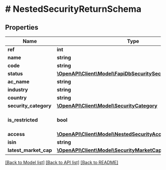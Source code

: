 # # NestedSecurityReturnSchema

## Properties

Name | Type | Description | Notes
------------ | ------------- | ------------- | -------------
**ref** | **int** |  |
**name** | **string** |  | [optional]
**code** | **string** |  |
**status** | [**\OpenAPI\Client\Model\FapiDbSecuritySecurityStatus**](FapiDbSecuritySecurityStatus.md) |  | [optional]
**ac_name** | **string** |  | [optional]
**industry** | **string** |  | [optional]
**country** | **string** |  | [optional]
**security_category** | [**\OpenAPI\Client\Model\SecurityCategory**](SecurityCategory.md) |  | [optional]
**is_restricted** | **bool** |  | [optional] [default to false]
**access** | [**\OpenAPI\Client\Model\NestedSecurityAccessReturnSchema[]**](NestedSecurityAccessReturnSchema.md) |  | [optional]
**isin** | **string** |  |
**latest_market_cap** | [**\OpenAPI\Client\Model\SecurityMarketCapSchema**](SecurityMarketCapSchema.md) |  | [optional]

[[Back to Model list]](../../README.md#models) [[Back to API list]](../../README.md#endpoints) [[Back to README]](../../README.md)
